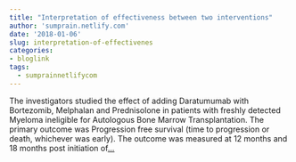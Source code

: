 ```yaml
---
title: "Interpretation of effectiveness between two interventions"
author: 'sumprain.netlify.com'
date: '2018-01-06'
slug: interpretation-of-effectivenes
categories:
- bloglink
tags:
  - sumprainnetlifycom
---
```


The investigators studied the effect of adding Daratumumab with Bortezomib, Melphalan and Prednisolone in patients with freshly detected Myeloma ineligible for Autologous Bone Marrow Transplantation. The primary outcome was Progression free survival (time to progression or death, whichever was early). The outcome was measured at 12 months and 18 months post initiation of[... <i class="fas fa-external-link-alt"></i>](https://sumprain.netlify.com/post/which_drug_better/)


